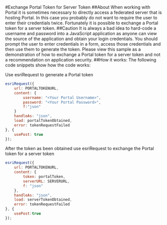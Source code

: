 #Exchange Portal Token for Server Token
##About
When working with Portal it is sometimes necessary to directly access a federated server that is hosting Portal. In this case you probably do not want to require the user to enter their credentials twice. Fortunately it is possible to exchange a Portal token for a server token.
##Caution
It is always a bad idea to hard-code a username and password into a JavaScript application as anyone can view the source of the application and obtain your login credentials. You should prompt the user to enter credentials in a form, access those credentials and then use them to generate the token. Please view this sample as a demonstration of how to exchange a Portal token for a server token and not a recommendation on application security.
##How it works:
The following code snippets show how the code works:

Use esriRequest to generate a Portal token
```javascript
esriRequest({
	url: PORTALTOKENURL,
	content: {
		username: "<Your Portal Username>",
		password: "<Your Portal Password>",
		f:"json"
	}
	handleAs: "json",
	load: portalTokenObtained,
	error: tokenRequestFailed
}, {
	usePost: true
});
```

After the token as been obtained use esriRequest to exchange the Portal token for a server token
```javascript
esriRequest({
	url: PORTALTOKENURL,
	content: {
		token: portalToken,
		serverURL: SERVERURL,
		f: "json"
	},
	handleAs: "json",
	load: serverTokenObtained,
	error: tokenRequestFailed
}, {
	usePost:true
});
```
